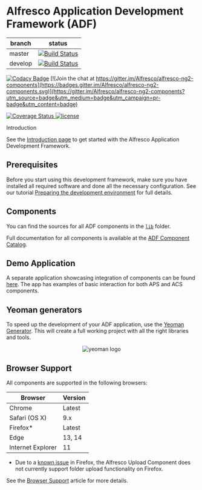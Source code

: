 # Alfresco Application Development Framework (ADF)

| branch | status |
| --- | --- |
| master | [![Build Status](https://travis-ci.com/Alfresco/alfresco-ng2-components.svg?branch=master)](https://travis-ci.com/Alfresco/alfresco-ng2-components) |
| develop | [![Build Status](https://travis-ci.com/Alfresco/alfresco-ng2-components.svg?branch=develop)](https://travis-ci.com/Alfresco/alfresco-ng2-components) |

[![Codacy Badge](https://api.codacy.com/project/badge/Grade/d9eb873741da403bb3284778102372e7)](https://www.codacy.com/app/Alfresco/alfresco-ng2-components?utm_source=github.com&utm_medium=referral&utm_content=Alfresco/alfresco-ng2-components&utm_campaign=badger)
[![Join the chat at https://gitter.im/Alfresco/alfresco-ng2-components](https://badges.gitter.im/Alfresco/alfresco-ng2-components.svg)](https://gitter.im/Alfresco/alfresco-ng2-components?utm_source=badge&utm_medium=badge&utm_campaign=pr-badge&utm_content=badge)

<p>
  <a href='https://codecov.io/gh/Alfresco/alfresco-ng2-components'>
    <img src='http://img.shields.io/codecov/c/github/Alfresco/alfresco-ng2-components/master.svg?maxAge=2592000' alt='Coverage Status' />
  </a>
  <a href='https://github.com/Alfresco/alfresco-ng2-components/blob/master/LICENSE'>
     <img src='https://img.shields.io/hexpm/l/plug.svg' alt='license' />
  </a>
</p

## Introduction

See the [Introduction page](INTRODUCTION.md) to get started with the Alfresco Application Development Framework.

## Prerequisites

Before you start using this development framework, make sure you have installed all required software and done all the necessary configuration. See our tutorial
[Preparing the development environment](docs/tutorials/preparing-environment.md)
for full details.

## Components

You can find the sources for all ADF components in the
[`lib`](/lib) folder.

Full documentation for all components is available at the
[ADF Component Catalog](https://alfresco.github.io/adf-component-catalog/).

## Demo Application

A separate application showcasing integration of components can be found
[here](https://github.com/Alfresco/alfresco-ng2-components/tree/master/demo-shell).
The app has examples of basic interaction for both APS and ACS components.

## Yeoman generators

To speed up the development of your ADF application, use the 
[Yeoman Generator](https://github.com/Alfresco/generator-ng2-alfresco-app).
This will create a full working project with all the right libraries and tools.

<p align="center">
  <img title="yeoman generator" src='https://github.com/yeoman/media/blob/master/optimized/yeoman-150x150-opaque.png' alt='yeoman logo'  />
</p>

## Browser Support

All components are supported in the following browsers:

|**Browser**   	   |**Version**   	|
|---        	   |---  	        |
|Chrome     	   |Latest       	|
|Safari (OS X)     |9.x          	|
|Firefox*    	   |Latest       	|
|Edge       	   |13, 14     	    |
|Internet Explorer |11     	        |

* Due to a [known issue](https://bugzilla.mozilla.org/show_bug.cgi?id=1188880) in Firefox, the Alfresco Upload Component does not currently support folder upload functionality on Firefox.    

See the [Browser Support](BROWSER-SUPPORT.md) article for more details. 

